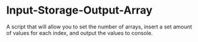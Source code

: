# Input-Storage-Output-Array
A script that will allow you to set the number of arrays, insert a set amount of values for each index, and output the values to console.
